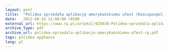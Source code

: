 ```yaml
---
layout: post
title:  "Polidea sprzedała aplikację amerykańskiemu uTest (Rzeczpospolita)"
date:   2012-08-16 12:00:00 +0200
external_url: https://www.rp.pl/artykul/925030-Polidea-sprzedala-aplikacje-amerykanskiemu-uTest.html
archive_type: pdf
archive_url: polidea-sprzedala-aplikacje-amerykańskiemu-uTest-rp.pdf
tags: polidea apphance
lang: pl
---
```

